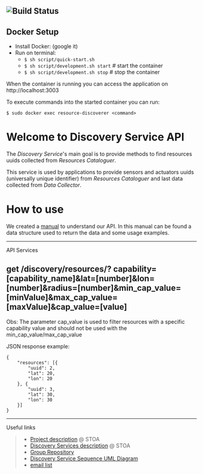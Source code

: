 ![Build Status](https://gitlab.com/smart-city-software-platform/resource-discoverer/badges/master/build.svg)
---

## Docker Setup

* Install Docker: (google it)
* Run on terminal:
  * ```$ sh script/quick-start.sh```
  * ```$ sh script/development.sh start``` # start the container
  * ```$ sh script/development.sh stop```  # stop the container

When the container is running you can access the application on
http://localhost:3003

To execute commands into the started container you can run:

```$ sudo docker exec resource-discoverer <command>```

# Welcome to Discovery Service API

The *Discovery Service*'s main goal is to provide methods to find resources uuids collected
from *Resources Cataloguer*.

This service is used by applications to provide sensors and actuators uuids (universally unique identifier) from *Resources Cataloguer*
and last data collected from *Data Collector*.

# How to use

We created a [manual](https://social.stoa.usp.br/poo2016/projeto/grupo-5-middleware-cidade-inteligente) to understand our API. In this manual can be found a data structure used to return the data and some usage examples.

---
API Services

## get /discovery/resources/? capability=[capability_name]&lat=[number]&lon=[number]&radius=[number]&min_cap_value=[minValue]&max_cap_value=[maxValue]&cap_value=[value]

Obs: The parameter cap_value is used to filter resources with a specific capability value and should not be used with the min_cap_value/max_cap_value

JSON response example:
```
{
	"resources": [{
		"uuid": 2,
		"lat": 20,
		"lon": 20
	}, {
		"uuid": 3,
		"lat": 30,
		"lon": 30
	}]
}
```
---
Useful links

>* [Project description](https://social.stoa.usp.br/poo2016/projeto/projeto-plataforma-cidades-inteligentes) @ STOA
>* [Discovery Services description](https://social.stoa.usp.br/poo2016/projeto/grupo-5-middleware-cidade-inteligente) @ STOA
>* [Group Repository](https://gitlab.com/groups/smart-city-software-platform)
>* [Discovery Service Sequence UML Diagram](doc/SequenceDiagram_v1.png)
>* [email list](https://groups.google.com/forum/#!forum/pci-lideres-equipe-de-organizacao-poo-ime-2016)
